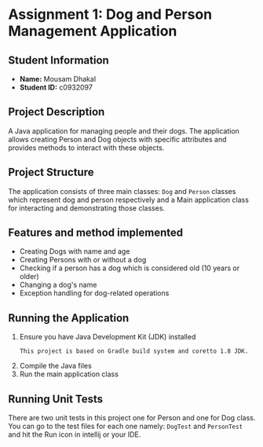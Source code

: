 # Assignment 1: Dog and Person Management Application

## Student Information
- **Name:** Mousam Dhakal
- **Student ID:** c0932097

## Project Description
A Java application for managing people and their dogs. 
The application allows creating Person and Dog objects with specific attributes and provides methods to interact with these objects.

## Project Structure
The application consists of three main classes: `Dog` and `Person` classes which represent 
dog and person respectively and a Main application class for interacting and demonstrating those classes.

## Features and method implemented
- Creating Dogs with name and age
- Creating Persons with or without a dog
- Checking if a person has a dog which is considered old (10 years or older)
- Changing a dog's name
- Exception handling for dog-related operations

## Running the Application
1. Ensure you have Java Development Kit (JDK) installed
   ```
   This project is based on Gradle build system and coretto 1.8 JDK.
   ```
2. Compile the Java files
3. Run the main application class

## Running Unit Tests
There are two unit tests in this project one for Person and one for Dog class.
You can go to the test files for each one namely: `DogTest` and `PersonTest` and hit the Run icon in intellij or your IDE.
